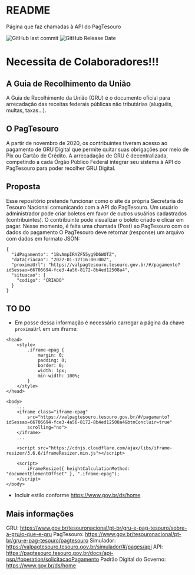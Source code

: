 # README
Página que faz chamadas à API do PagTesouro

<img alt="GitHub last commit" src="https://img.shields.io/badge/last%20commit-nov-green">
<img alt="GitHub Release Date" src="https://img.shields.io/badge/release-v1-orange">
<!-- img alt="Packagist License (custom server)" src="https://img.shields.io/packagist/l/EdMagal/geare/" -->

# Necessita de Colaboradores!!!

## A Guia de Recolhimento da União
A Guia de Recolhimento da União (GRU) é o documento oficial para arrecadação das receitas federais públicas não tributárias (aluguéis, multas, taxas...).

## O PagTesouro
A partir de novembro de 2020, os contribuintes tiveram acesso ao pagamento de GRU Digital que permite quitar suas obrigações por meio de Pix ou Cartão de Crédito.
A arrecadação de GRU é decentralizada, competindo a cada Órgão Público Federal integrar seu sistema à API do PagTesouro para poder recolher GRU Digital.

## Proposta
Esse repositório pretende funcionar como o site da própria Secretaria do Tesouro Nacional comunicando com a API do PagTesouro.
Um usuário administrador pode criar boletos em favor de outros usuários cadastrados (contribuintes).
O contribuinte pode visualizar o boleto criado e clicar em pagar. Nesse momento, é feita uma chamada (Post) ao PagTesouro com os dados do pagamento
O PagTesouro deve retornar (response) um arquivo com dados em formato JSON:
```
{
  "idPagamento": "1BvAmpIRYZF55yg9D6WOTZ",
  "dataCriacao": "2022-01-12T16:00:00Z",
  "proximaUrl": "https://valpagtesouro.tesouro.gov.br/#/pagamento?idSessao=66706694-fce3-4a56-8172-8b4ed12508a4",
  "situacao": {
    "codigo": "CRIADO"
  }
}
```

## TO DO
 - Em posse dessa informação é necessário carregar a página da chave `proximaUrl` em um iframe:
```
<head>
    <style>
        .iframe-epag {
            margin: 0;
            padding: 0;
            border: 0;
            width: 1px;
            min-width: 100%;
        }
    </style>
</head>

<body>
    ...
    <iframe class="iframe-epag"
        src="https://valpagtesouro.tesouro.gov.br/#/pagamento?idSessao=66706694-fce3-4a56-8172-8b4ed12508a4&btnConcluir=true"
        scrolling="no">
    </iframe>
    ...

    <script src="https://cdnjs.cloudflare.com/ajax/libs/iframe-resizer/3.6.6/iframeResizer.min.js"></script>

    <script>
        iFrameResize({ heightCalculationMethod: "documentElementOffset" }, ".iframe-epag");
    </script>
</body>
```
 - Incluir estilo conforme https://www.gov.br/ds/home
 
## Mais informações
GRU: https://www.gov.br/tesouronacional/pt-br/gru-e-pag-tesouro/sobre-a-gru/o-que-e-gru
PagTesouro: https://www.gov.br/tesouronacional/pt-br/gru-e-pag-tesouro/pagtesouro
Simulador: https://valpagtesouro.tesouro.gov.br/simulador/#/pages/api
API: https://pagtesouro.tesouro.gov.br/docs/api-psp/#operation/solicitacaoPagamento
Padrão Digital do Governo: https://www.gov.br/ds/home

